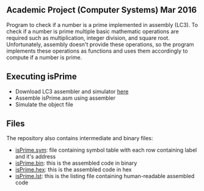 ## Academic Project (Computer Systems) Mar 2016

Program to check if a number is a prime implemented in assembly (LC3). To check if a number is prime multiple basic mathematic operations are required such as multiplication, integer division, and square root. Unfortunately, assembly doesn't provide these operations, so the program implements these operations as functions and uses them accordingly to compute if a number is prime.

## Executing isPrime
* Download LC3 assembler and simulator  [here](http://lc3help.com/downloads.htm) 
* Assemble isPrime.asm using assembler
* Simulate the object file


## Files
The repository also contains intermediate and binary files: 
* [isPrime.sym](isPrime.sym): file containing symbol table with each row containing label and it's address
* [isPrime.bin](isPrime.bin): this is the assembled code in binary
* [isPrime.hex](isPrime.hex): this is the assembled code in hex
* [isPrime.lst](isPrime.lst): this is the listing file containing human-readable assembled code